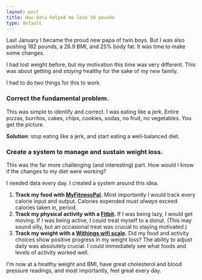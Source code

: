 ```yaml
---
layout: post
title: How data helped me lose 50 pounds
type: default
---
```


Last January I became the proud new papa of twin boys. But I was also pushing 182 pounds, a 26.9 BMI, and 25% body fat. It was time to make some changes.

I had lost weight before, but my motivation this time was very different. This was about getting and _staying_ healthy for the sake of my new family.

I had to do two things for this to work.

### Correct the fundamental problem.

This was simple to identify and correct. I was eating like a jerk. Entire pizzas, burritos, cakes, chips, cookies, sodas, no fruit, no vegetables. You get the picture.

**Solution**: stop eating like a jerk, and start eating a well-balanced diet.

### Create a system to manage and sustain weight loss.

This was the far more challenging (and interesting) part. How would I know if the changes to my diet were working?

I needed data every day. I created a system around this idea.

1. **Track my food with [MyFitnessPal](http://www.myfitnesspal.com/).** Most importantly I would track every calorie input and output. Calories expended _must always_ exceed calories taken in, period.
1. **Track my physical activity with a [Fitbit](http://www.fitbit.com/product).** If I was being lazy, I would get moving. If I was being active, I could treat myself to a donut. (This may sound silly, but an occasional treat was crucial to staying motivated.)
1. **Track my weight with a [Withings wifi scale](http://www.withings.com/en/wirelessscale).** Did my food and activity choices show positive progress in my weight loss? The ability to adjust daily was absolutely crucial. I could immediately see what foods and levels of activity worked well.

I'm now at a healthy weight and BMI, have great cholesterol and blood pressure readings, and most importantly, feel great every day.

